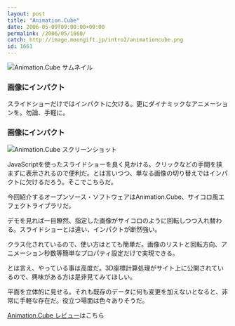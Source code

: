 ```yaml
---
layout: post
title: "Animation.Cube"
date: 2006-05-09T09:00:00+09:00
permalink: /2006/05/1660/
catch: http://image.moongift.jp/intro2/animationcube.png
id: 1661
---
```

 ![Animation.Cube サムネイル](http://image.moongift.jp/intro2/animationcube.t.png "Animation.Cube サムネイル")
  

### 画像にインパクト
  
スライドショーだけではインパクトに欠ける。更にダイナミックなアニメーションを。勿論、手軽に。  
<!--more-->  

### 画像にインパクト
  

![Animation.Cube スクリーンショット](http://image.moongift.jp/intro2/animationcube.png "Animation.Cube スクリーンショット")

  

JavaScriptを使ったスライドショーを良く見かける。クリックなどの手間を挟まずに表示されるので便利だ。とは言いつつ、単なる画像の切り替えではインパクトに欠けるだろう。そこでこちらだ。

  

今回紹介するオープンソース・ソフトウェアはAnimation.Cube、サイコロ風エフェクトライブラリだ。

  

デモを見れば一目瞭然、指定した画像がサイコロのように回転しつつ入れ替わる。スライドショーとは違い、インパクトが断然強い。

  

クラス化されているので、使い方はとても簡単だ。画像のリストと回転方向、アニメーション秒数等簡単なプロパティ設定だけで実現できる。

  

とは言え、やっている事は高度だ。3D座標計算処理がサイト上に公開されているので、興味がある方は是非見てみてほしい。

  

平面を立体的に見せる。それも既存のデータに何も変更を加えないとなると、非常に手軽な存在だ。役立つ場面は色々ありそうだ。

  

[Animation.Cube レビュー](http://oss.moongift.jp/review/i-1663.html)はこちら

